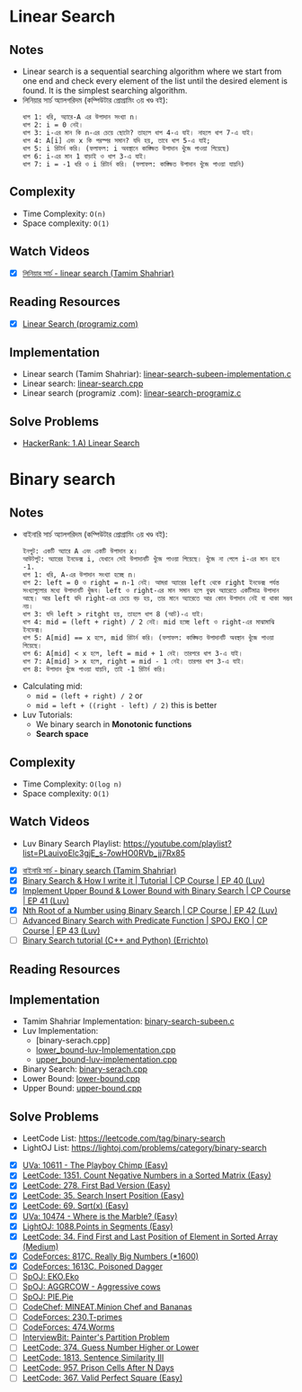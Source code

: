 # Linear Search

## Notes
* Linear search is a sequential searching algorithm where we start from one end and check every element of the list until the desired element is found. It is the simplest searching algorithm.
* লিনিয়ার সার্চ অ্যালগরিদম (কম্পিউটার প্রোগ্রামিং ৩য় খণ্ড বই):
    ```
    ধাপ 1: ধরি, অ্যারে-A এর উপাদান সংখ্যা n।
    ধাপ 2: i = 0 নেই।
    ধাপ 3: i-এর মান কি n-এর চেয়ে ছোটো? তাহলে ধাপ 4-এ যাই। নাহলে ধাপ 7-এ যাই।
    ধাপ 4: A[i] এবং x কি পরস্পর সমান? যদি হয়, তাবে ধাপ 5-এ যাই;
    ধাপ 5: i রিটার্ন করি। (ফলাফল: i অবস্থানে কাঙ্ক্ষিত উপাদান খুঁজে পাওয়া গিয়েছে)
    ধাপ 6: i-এর মান 1 বাড়াই ও ধাপ 3-এ যাই।
    ধাপ 7: i = -1 ধরি ও i রিটার্ন করি। (ফলাফল: কাঙ্ক্ষিত উপাদান খুঁজে পাওয়া যায়নি)
    ```

## Complexity
* Time Complexity: `O(n)`
* Space complexity: `O(1)` 

## Watch Videos
* [x] [লিনিয়ার সার্চ - linear search (Tamim Shahriar)](https://youtu.be/IbV2eELjP2k)

## Reading Resources
* [x] [Linear Search (programiz.com)](https://www.programiz.com/dsa/linear-search)

## Implementation
* Linear search (Tamim Shahriar): [linear-search-subeen-implementation.c](linear-search-subeen-implementation.c)
* Linear search: [linear-search.cpp](linear-search.cpp)
* Linear search (programiz .com): [linear-search-programiz.c](linear-search-programiz.c)

## Solve Problems
* [HackerRank: 1.A) Linear Search](https://www.hackerrank.com/contests/17cs1102/challenges/1-a-linear-search)


# Binary search

## Notes
* বাইনারি সার্চ অ্যালগরিদম (কম্পিউটার প্রোগ্রামিং ৩য় খণ্ড বই):
    ```
    ইনপুট: একটি অ্যারে A এবং একটি উপাদান x।
    আউটপুট: অ্যারের ইনডেক্স i, যেখানে সেই উপাদানটি খুঁজে পাওয়া গিয়েছে। খুঁজে না পেলে i-এর মান হবে -1.
    ধাপ 1: ধরি, A-এর উপাদান সংখ্যা হচ্ছে n।
    ধাপ 2: left = 0 ও right = n-1 নেই। আমরা অ্যারের left থেকে right ইনডেক্স পর্যন্ত সংখ্যাগুলোর মধ্যে উপাদানটি খুঁজব। left ও right-এর মান সমান হলে বুঝব অ্যারেতে একটিমাত্র উপাদান আছে। আর left যদি right-এর চেয়ে বড় হয়, তার মানে অ্যারেতে আর কোন উপাদান নেই বা থাকা সম্ভব নয়।
    ধাপ 3: যদি left > ritght হয়, তাহলে ধাপ 8 (আট)-এ যাই।
    ধাপ 4: mid = (left + right) / 2 নেই। mid হচ্ছে left ও right-এর মাঝামাঝি ইনডেক্স। 
    ধাপ 5: A[mid] == x হলে, mid রিটার্ন করি। (ফলাফল: কাঙ্ক্ষিত উপাদানটি অবস্থান খুঁজে পাওয়া গিয়েছে।
    ধাপ 6: A[mid] < x হলে, left = mid + 1 নেই। তারপরে ধাপ 3-এ যাই।
    ধাপ 7: A[mid] > x হলে, right = mid - 1 নেই। তারপর ধাপ 3-এ যাই।
    ধাপ 8: উপাদান খুঁজে পাওয়া যায়নি, তাই -1 রিটার্ন করি।
    ```
* Calculating mid:
    * `mid = (left + right) / 2` or
    * `mid = left + ((right - left) / 2)` this is better
* Luv Tutorials:
    * We binary search in **Monotonic functions**
    * **Search space**

## Complexity
* Time Complexity: `O(log n)`
* Space complexity: `O(1)`

## Watch Videos
* Luv Binary Search Playlist: https://youtube.com/playlist?list=PLauivoElc3gjE_s-7owHO0RVb_jj7Rx85
* [x] [বাইনারি সার্চ - binary search (Tamim Shahriar)](https://youtu.be/NMC6ltspWys)
* [x] [Binary Search & How I write it | Tutorial | CP Course | EP 40 (Luv)](https://youtu.be/egRrgj8JOdY)
* [x] [Implement Upper Bound & Lower Bound with Binary Search | CP Course | EP 41
 (Luv)](https://youtu.be/gcYvFVZ_LUA)
* [x] [Nth Root of a Number using Binary Search | CP Course | EP 42 (Luv)](https://youtu.be/5snE6xsyheE)
* [ ] [Advanced Binary Search with Predicate Function | SPOJ EKO | CP Course | EP 43 (Luv)](https://youtu.be/JAfJssvFgDI)
* [ ] [Binary Search tutorial (C++ and Python) (Errichto)](https://youtu.be/GU7DpgHINWQ)

## Reading Resources

## Implementation
* Tamim Shahriar Implementation: [binary-search-subeen.c](binary-search-subeen.c)
* Luv Implementation:
    * [binary-serach.cpp]
    * [lower_bound-luv-Implementation.cpp](lower_bound-luv-Implementation.cpp)
    * [upper_bound-luv-implementation.cpp](upper_bound-luv-implementation.cpp)
* Binary Search: [binary-serach.cpp](binary-serach.cpp)
* Lower Bound: [lower-bound.cpp](lower-bound.cpp)
* Upper Bound: [upper-bound.cpp](upper-bound.cpp)

## Solve Problems
* LeetCode List: https://leetcode.com/tag/binary-search
* LightOJ List: https://lightoj.com/problems/category/binary-search
* [x] [UVa: 10611 - The Playboy Chimp (Easy)](https://onlinejudge.org/index.php?option=com_onlinejudge&Itemid=8&page=show_problem&problem=1552)
* [x] [LeetCode: 1351. Count Negative Numbers in a Sorted Matrix (Easy)](https://leetcode.com/problems/count-negative-numbers-in-a-sorted-matrix/)
* [x] [LeetCode: 278. First Bad Version (Easy)](https://leetcode.com/problems/first-bad-version/)
* [x] [LeetCode: 35. Search Insert Position (Easy)](https://leetcode.com/problems/search-insert-position/)
* [x] [LeetCode: 69. Sqrt(x) (Easy)](https://leetcode.com/problems/sqrtx/)
* [x] [UVa: 10474 - Where is the Marble? (Easy)](https://onlinejudge.org/index.php?option=com_onlinejudge&Itemid=8&page=show_problem&problem=1415)
* [x] [LightOJ: 1088.Points in Segments (Easy)](https://lightoj.com/problem/points-in-segments)
* [x] [LeetCode: 34. Find First and Last Position of Element in Sorted Array (Medium)](https://leetcode.com/problems/find-first-and-last-position-of-element-in-sorted-array/)
* [x] [CodeForces: 817C. Really Big Numbers (*1600)](https://codeforces.com/problemset/problem/817/C)
* [x] [CodeForces: 1613C. Poisoned Dagger](https://codeforces.com/contest/1613/problem/C)
* [ ] [SpOJ: EKO.Eko](https://www.spoj.com/problems/EKO/)
* [ ] [SpOJ: AGGRCOW - Aggressive cows](https://www.spoj.com/problems/AGGRCOW/)
* [ ] [SpOJ: PIE.Pie](https://www.spoj.com/problems/PIE/)
* [ ] [CodeChef: MINEAT.Minion Chef and Bananas](https://www.codechef.com/problems/MINEAT)
* [ ] [CodeForces: 230.T-primes](https://codeforces.com/problemset/problem/230/B)
* [ ] [CodeForces: 474.Worms](https://codeforces.com/problemset/problem/474/B)
* [ ] [InterviewBit: Painter's Partition Problem](https://www.interviewbit.com/problems/painters-partition-problem/)
* [ ] [LeetCode: 374. Guess Number Higher or Lower](https://leetcode.com/problems/guess-number-higher-or-lower/)
* [ ] [LeetCode: 1813. Sentence Similarity III](https://leetcode.com/problems/sentence-similarity-iii/)
* [ ] [LeetCode: 957. Prison Cells After N Days](https://leetcode.com/problems/prison-cells-after-n-days/)
* [ ] [LeetCode: 367. Valid Perfect Square (Easy)](https://leetcode.com/problems/valid-perfect-square/)
